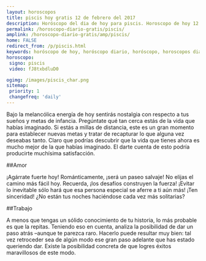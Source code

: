 ```yaml
---
layout: horoscopos
title: piscis hoy gratis 12 de febrero del 2017 
description: Horóscopo del dia de hoy para piscis. Horoscopo de hoy 12 de febrero del 2017. Las predicciones de amor, trabajo, vida personal gratis.
permalink: /horoscopo-diario-gratis/piscis/
amplink: /horoscopo-diario-gratis/amp/piscis/
home: FALSE
redirect_from: /p/piscis.html
keywords: horóscopo de hoy, horóscopo diario, horóscopo, horoscopos diarios gratis del dia de hoy, horóscopo diario gratis,horóscopo 2017, horóscopo esperanza gracia, horoscopo piscis hoy, horoscop, horóscopos gratis, horoscopo piscis, horoscopo piscis 2017, Tarot, Astrologia, Zodíaco, piscis, horoscopo gratis
horoscopo:
 signo: piscis
 video: fJ8txbdluD0

ogimg: /images/piscis_char.png
sitemap:
 priority: 1
 changefreq: 'daily'
---
```



Bajo la melancólica energía de hoy sentirás nostalgia con respecto a tus sueños y metas de infancia. Pregúntate qué tan cerca estás de la vida que habías imaginado. Si estás a millas de distancia, este es un gran momento para establecer nuevas metas y tratar de recapturar lo que alguna vez deseabas tanto. Claro que podrías descubrir que la vida que tienes ahora es mucho mejor de la que habías imaginado. El darte cuenta de esto podría producirte muchísima satisfacción.

##Amor

¡Agárrate fuerte hoy! Románticamente, ¡será un paseo salvaje! No elijas el camino más fácil hoy. Recuerda, ¡los desafíos construyen la fuerza! ¡Evitar lo inevitable sólo hará que esa persona especial se aferre a ti aún más! ¡Ten sinceridad! ¿No están tus noches haciéndose cada vez más solitarias?

##Trabajo

A menos que tengas un sólido conocimiento de tu historia, lo más probable es que la repitas. Teniendo eso en cuenta, analiza la posibilidad de dar un paso atrás –aunque te parezca raro. Hacerlo puede resultar muy bien: tal vez retroceder sea de algún modo ese gran paso adelante que has estado queriendo dar. Existe la posibilidad concreta de que logres éxitos maravillosos de este modo.